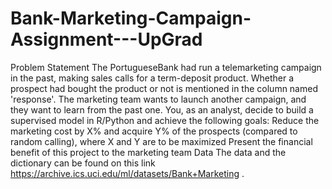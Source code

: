 # Bank-Marketing-Campaign-Assignment---UpGrad
Problem Statement The PortugueseBank had run a telemarketing campaign in the past, making sales calls for a term-deposit product. Whether a prospect had bought the product or not is mentioned in the column named 'response'. The marketing team wants to launch another campaign, and they want to learn from the past one. You, as an analyst, decide to build a supervised model in R/Python and achieve the following goals:  Reduce the marketing cost by X% and acquire Y% of the prospects (compared to random calling), where X and Y are to be maximized Present the financial benefit of this project to the marketing team Data The data and the dictionary can be found on this link https://archive.ics.uci.edu/ml/datasets/Bank+Marketing .
